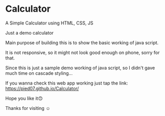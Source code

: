 # Calculator
A Simple Calculator using HTML, CSS, JS

Just a demo calculator

Main purpose of building this is to show the basic working of java script.

It is not responsive, so it might not look good enough on phone, sorry for that.

Since this is just a sample demo working of java script, so I didn't gave much time on cascade styling...


If you wanna check this web app working just tap the link: https://pied07.github.io/Calculator/


Hope you like it🙃

Thanks for visiting ☺️ 
